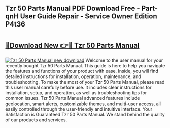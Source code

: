 ## Tzr 50 Parts Manual PDF Download Free - Part-qnH User Guide Repair - Service Owner Edition P4t36

# <h2><a href="http://bc71623.oget.top/?id=Tzr+50+Parts+Manual">🔗Download New 👉🔴 Tzr 50 Parts Manual</a></h2>

[![Tzr 50 Parts Manual new download](https://i.imgur.com/5g1atiW.png)](http://bc71623.oget.top/?id=Tzr+50+Parts+Manual)
Welcome to the user manual for your recently bought Tzr 50 Parts Manual. This guide is here to help you navigate the features and functions of your product with ease. Inside, you will find detailed instructions for installation, operation, maintenance, and troubleshooting. To make the most of your Tzr 50 Parts Manual, please read this user manual carefully before use. It includes clear instructions for installation, setup, and operation, as well as troubleshooting tips for common issues. Tzr 50 Parts Manual advanced features include geolocation, smart alerts, customizable themes, and multi-user access, all easily controlled through the user-friendly and intuitive interface. Your Satisfaction is Guaranteed Tzr 50 Parts Manual. We stand behind the quality of our products and services.
